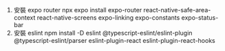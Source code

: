 1. 安裝 expo router
   npx expo install expo-router react-native-safe-area-context react-native-screens expo-linking expo-constants expo-status-bar
2. 安裝 eslint
   npm install -D eslint @typescript-eslint/eslint-plugin @typescript-eslint/parser eslint-plugin-react eslint-plugin-react-hooks
